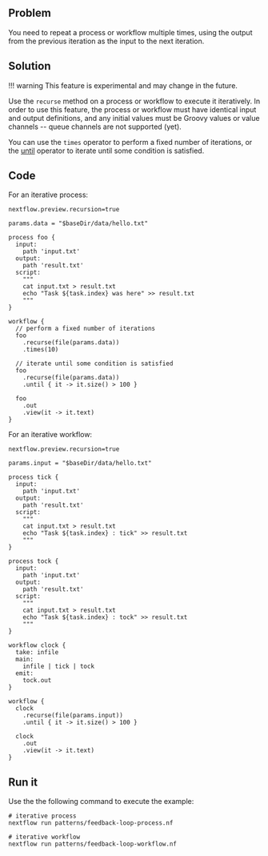 ## Problem 

You need to repeat a process or workflow multiple times, using the output
from the previous iteration as the input to the next iteration.

## Solution

!!! warning
    This feature is experimental and may change in the future.

Use the `recurse` method on a process or workflow to execute it iteratively.
In order to use this feature, the process or workflow must have identical input
and output definitions, and any initial values must be Groovy values or
value channels -- queue channels are not supported (yet).

You can use the `times` operator to perform a fixed number of iterations, or the
[until](https://www.nextflow.io/docs/latest/operator.html#until) operator to iterate until
some condition is satisfied.

## Code 

For an iterative process:

```nextflow
nextflow.preview.recursion=true

params.data = "$baseDir/data/hello.txt"

process foo {
  input:
    path 'input.txt'
  output:
    path 'result.txt'
  script:
    """
    cat input.txt > result.txt
    echo "Task ${task.index} was here" >> result.txt
    """
}

workflow {
  // perform a fixed number of iterations
  foo
    .recurse(file(params.data))
    .times(10)

  // iterate until some condition is satisfied
  foo
    .recurse(file(params.data))
    .until { it -> it.size() > 100 }

  foo
    .out
    .view(it -> it.text)
}
```

For an iterative workflow:

```nextflow
nextflow.preview.recursion=true

params.input = "$baseDir/data/hello.txt"

process tick {
  input:
    path 'input.txt'
  output:
    path 'result.txt'
  script:
    """
    cat input.txt > result.txt
    echo "Task ${task.index} : tick" >> result.txt
    """
}

process tock {
  input:
    path 'input.txt'
  output:
    path 'result.txt'
  script:
    """
    cat input.txt > result.txt
    echo "Task ${task.index} : tock" >> result.txt
    """
}

workflow clock {
  take: infile
  main:
    infile | tick | tock
  emit:
    tock.out
}

workflow {
  clock
    .recurse(file(params.input))
    .until { it -> it.size() > 100 }

  clock
    .out
    .view(it -> it.text)
}
```

## Run it

Use the the following command to execute the example:

```
# iterative process
nextflow run patterns/feedback-loop-process.nf

# iterative workflow
nextflow run patterns/feedback-loop-workflow.nf
```
